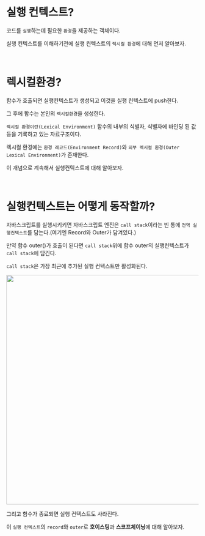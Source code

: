 <br>


# 실행 컨텍스트?

코드를 `실행`하는데 필요한 `환경`을 제공하는 객체이다. 

실행 컨텍스트를 이해하기전에 실행 컨텍스트의 `렉시컬 환경`에 대해 먼저 알아보자.



<br>

# 렉시컬환경?

함수가 호출되면 실행컨텍스트가 생성되고 이것을 실행 컨텍스트에 push한다.

그 후에 함수는 본인의 `렉시컬환경`을 생성한다. 

`렉시컬 환경이란(Lexical Environment)` 함수의 내부의 식별자, 식별자에 바인딩 된 값 등을 기록하고 있는 자료구조이다.

렉시컬 환경에는 `환경 레코드(Environment Record)`와 `외부 렉시컬 환경(Outer Lexical Environment)`가 존재한다.

이 개념으로 계속해서 실행컨텍스트에 대해 알아보자. 


<br>


# 실행컨텍스트는 어떻게 동작할까?


자바스크립트를 실행시키키면 자바스크립트 엔진은 `call stack`이라는 빈 통에 `전역 실행컨텍스트`를 담는다.(여기엔 Record와 Outer가 담겨있다.)

만약 함수 outer()가 호출이 된다면 `call stack`위에 함수 outer의 실행컨텍스트가 `call stack`에 담긴다. 

`call stack`은 가장 최근에 추가된 실행 컨텍스트만 활성화된다. 


<img src="https://user-images.githubusercontent.com/68775082/154261341-be8dce5b-d645-4f96-a7e0-369deda14b18.jpg" width="600px"/>

<br>

그리고 함수가 종료되면 실행 컨텍스트도 사라진다. 

이 `실행 컨텍스트`의 `record`와 `outer`로 **호이스팅**과 **스코프체이닝**에 대해 알아보자. 

